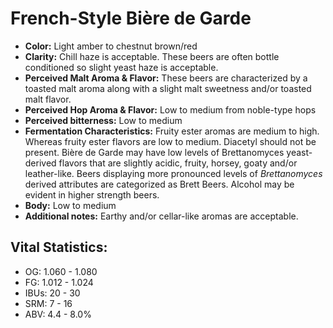 # French-Style Bière de Garde

- **Color:** Light amber to chestnut brown/red
- **Clarity:** Chill haze is acceptable. These beers are often bottle conditioned so slight yeast haze is acceptable.
- **Perceived Malt Aroma & Flavor:** These beers are characterized by a toasted malt aroma along with a slight malt sweetness and/or toasted malt flavor.
- **Perceived Hop Aroma & Flavor:** Low to medium from noble-type hops
- **Perceived bitterness:** Low to medium
- **Fermentation Characteristics:** Fruity ester aromas are medium to high. Whereas fruity ester flavors are low to medium. Diacetyl should not be present. Bière de Garde may have low levels of Brettanomyces yeast-derived flavors that are slightly acidic, fruity, horsey, goaty and/or leather-like. Beers displaying more pronounced levels of _Brettanomyces_ derived attributes are categorized as Brett Beers. Alcohol may be evident in higher strength beers.
- **Body:** Low to medium
- **Additional notes:** Earthy and/or cellar-like aromas are acceptable.

## Vital Statistics:

- OG: 1.060 - 1.080
- FG: 1.012 - 1.024
- IBUs: 20 - 30
- SRM: 7 - 16
- ABV: 4.4 - 8.0% 
